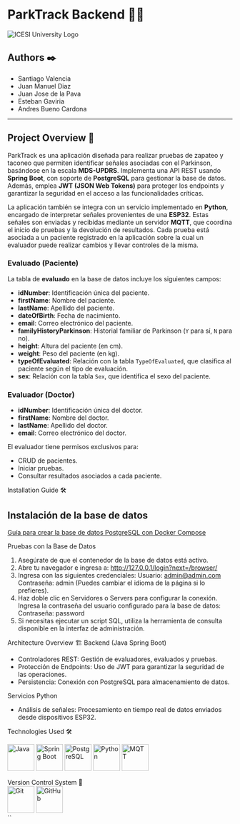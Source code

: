 # ParkTrack Backend 🏥🧠

![ICESI University Logo](https://www.icesi.edu.co/launiversidad/images/La_universidad/logo_icesi.png)

## Authors ✒️

- Santiago Valencia  
- Juan Manuel Diaz  
- Juan Jose de la Pava  
- Esteban Gaviria  
- Andres Bueno Cardona  

---

## Project Overview 📄

ParkTrack es una aplicación diseñada para realizar pruebas de zapateo y taconeo que permiten identificar señales asociadas con el Parkinson, basándose en la escala **MDS-UPDRS**. Implementa una API REST usando **Spring Boot**, con soporte de **PostgreSQL** para gestionar la base de datos. Además, emplea **JWT (JSON Web Tokens)** para proteger los endpoints y garantizar la seguridad en el acceso a las funcionalidades críticas.

La aplicación también se integra con un servicio implementado en **Python**, encargado de interpretar señales provenientes de una **ESP32**. Estas señales son enviadas y recibidas mediante un servidor **MQTT**, que coordina el inicio de pruebas y la devolución de resultados. Cada prueba está asociada a un paciente registrado en la aplicación sobre la cual un evaluador puede realizar cambios y llevar controles de la misma.

### Evaluado (Paciente)

La tabla de **evaluado** en la base de datos incluye los siguientes campos:

- **idNumber**: Identificación única del paciente.  
- **firstName**: Nombre del paciente.  
- **lastName**: Apellido del paciente.  
- **dateOfBirth**: Fecha de nacimiento.  
- **email**: Correo electrónico del paciente.  
- **familyHistoryParkinson**: Historial familiar de Parkinson (`Y` para sí, `N` para no).  
- **height**: Altura del paciente (en cm).  
- **weight**: Peso del paciente (en kg).  
- **typeOfEvaluated**: Relación con la tabla `TypeOfEvaluated`, que clasifica al paciente según el tipo de evaluación.  
- **sex**: Relación con la tabla `Sex`, que identifica el sexo del paciente.

### Evaluador (Doctor)

- **idNumber**: Identificación única del doctor.
- **firstName**: Nombre del doctor.
- **lastName**: Apellido del doctor.
- **email**: Correo electrónico del doctor.

El evaluador tiene permisos exclusivos para:

- CRUD de pacientes.
- Iniciar pruebas.
- Consultar resultados asociados a cada paciente.

Installation Guide 🛠️
## Instalación de la base de datos
[Guía para crear la base de datos PostgreSQL con Docker Compose](docs/Init%20database.md)

Pruebas con la Base de Datos
1. Asegúrate de que el contenedor de la base de datos está activo.
2. Abre tu navegador e ingresa a:
http://127.0.0.1/login?next=/browser/
3. Ingresa con las siguientes credenciales:
Usuario: admin@admin.com
Contraseña: admin
(Puedes cambiar el idioma de la página si lo prefieres).
4. Haz doble clic en Servidores o Servers para configurar la conexión. Ingresa la contraseña del usuario configurado para la base de datos:
Contraseña: password
5. Si necesitas ejecutar un script SQL, utiliza la herramienta de consulta disponible en la interfaz de administración.

Architecture Overview 🏗️
Backend (Java Spring Boot)
- Controladores REST: Gestión de evaluadores, evaluados y pruebas.
- Protección de Endpoints: Uso de JWT para garantizar la seguridad de las operaciones.
- Persistencia: Conexión con PostgreSQL para almacenamiento de datos.

Servicios Python
- Análisis de señales: Procesamiento en tiempo real de datos enviados desde dispositivos ESP32.

Technologies Used 🛠️
<div style="text-align: left"> <p> <a href="https://www.java.com" target="_blank"> <img alt="Java" src="https://cdn.jsdelivr.net/gh/devicons/devicon/icons/java/java-original.svg" height="60" width="60"></a> <a href="https://spring.io/projects/spring-boot" target="_blank"> <img alt="Spring Boot" src="https://cdn.jsdelivr.net/gh/devicons/devicon/icons/spring/spring-original-wordmark.svg" height="60" width="60"></a> <a href="https://www.postgresql.org/" target="_blank"> <img alt="PostgreSQL" src="https://cdn.jsdelivr.net/gh/devicons/devicon/icons/postgresql/postgresql-original-wordmark.svg" height="60" width="60"></a> <a href="https://www.python.org/" target="_blank"> <img alt="Python" src="https://cdn.jsdelivr.net/gh/devicons/devicon/icons/python/python-original.svg" height="60" width="60"></a> <a href="https://mqtt.org/" target="_blank"> <img alt="MQTT" src="https://cdn.jsdelivr.net/gh/devicons/devicon/icons/mqtt/mqtt-original-wordmark.svg" height="60" width="60"></a> </p> </div>
Version Control System 📌
<div style="text-align: left"> <a href="https://git-scm.com/" target="_blank"> <img alt="Git" src="https://cdn.jsdelivr.net/gh/devicons/devicon/icons/git/git-original-wordmark.svg" height="60" width="60"></a> <a href="https://github.com/" target="_blank"> <img alt="GitHub" src="https://cdn.jsdelivr.net/gh/devicons/devicon/icons/github/github-original-wordmark.svg" height="60" width="60"></a> </div> ``



